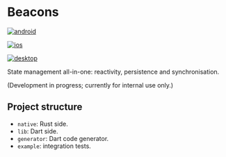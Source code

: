 # Beacons

[![android](https://github.com/Parkour-Labs/qinhuai/actions/workflows/android.yml/badge.svg)](https://github.com/Parkour-Labs/qinhuai/actions/workflows/android.yml)

[![ios](https://github.com/Parkour-Labs/qinhuai/actions/workflows/ios.yml/badge.svg)](https://github.com/Parkour-Labs/qinhuai/actions/workflows/ios.yml)

[![desktop](https://github.com/Parkour-Labs/qinhuai/actions/workflows/desktop.yml/badge.svg)](https://github.com/Parkour-Labs/qinhuai/actions/workflows/desktop.yml)

State management all-in-one: reactivity, persistence and synchronisation.

(Development in progress; currently for internal use only.)

## Project structure

- `native`: Rust side.
- `lib`: Dart side.
- `generator`: Dart code generator.
- `example`: integration tests.
